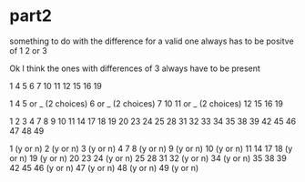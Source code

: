 
# part2

something to do with the difference for a valid one always has to be positve of 1 2 or 3

Ok I think the ones with differences of 3 always have to be present

1
4
5
6
7
10
11
12
15
16
19


1 4
5 or _ (2 choices)
6 or _ (2 choices)
7 10
11 or _ (2 choices)
12 15
16 19



1
2
3
4
7
8
9
10
11
14
17
18
19
20
23
24
25
28
31
32
33
34
35
38
39
42
45
46
47
48
49

1 (y or n)
2 (y or n)
3 (y or n)
4 7
8 (y or n)
9 (y or n)
10 (y or n)
11 14 17
18 (y or n)
19 (y or n)
20 23
24 (y or n)
25 28 31
32 (y or n)
34 (y or n)
35 38
39 42 45
46 (y or n)
47 (y or n)
48 (y or n)
49 (y or n)